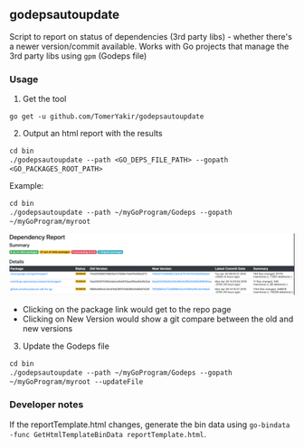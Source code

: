 ## godepsautoupdate
Script to report on status of dependencies (3rd party libs) - whether there's a newer version/commit available.
Works with Go projects that manage the 3rd party libs using `gpm` (Godeps file)

### Usage
1. Get the tool
```
go get -u github.com/TomerYakir/godepsautoupdate
```

2. Output an html report with the results
```
cd bin
./godepsautoupdate --path <GO_DEPS_FILE_PATH> --gopath <GO_PACKAGES_ROOT_PATH>
```

Example:
```
cd bin
./godepsautoupdate --path ~/myGoProgram/Godeps --gopath ~/myGoProgram/myroot
```

![Report Example](reportScreenshot.png?raw=true "Report Example")

- Clicking on the package link would get to the repo page
- Clicking on New Version would show a git compare between the old and new versions

3. Update the Godeps file
```
cd bin
./godepsautoupdate --path ~/myGoProgram/Godeps --gopath ~/myGoProgram/myroot --updateFile
```

### Developer notes
If the reportTemplate.html changes, generate the bin data using `go-bindata -func GetHtmlTemplateBinData reportTemplate.html`.
